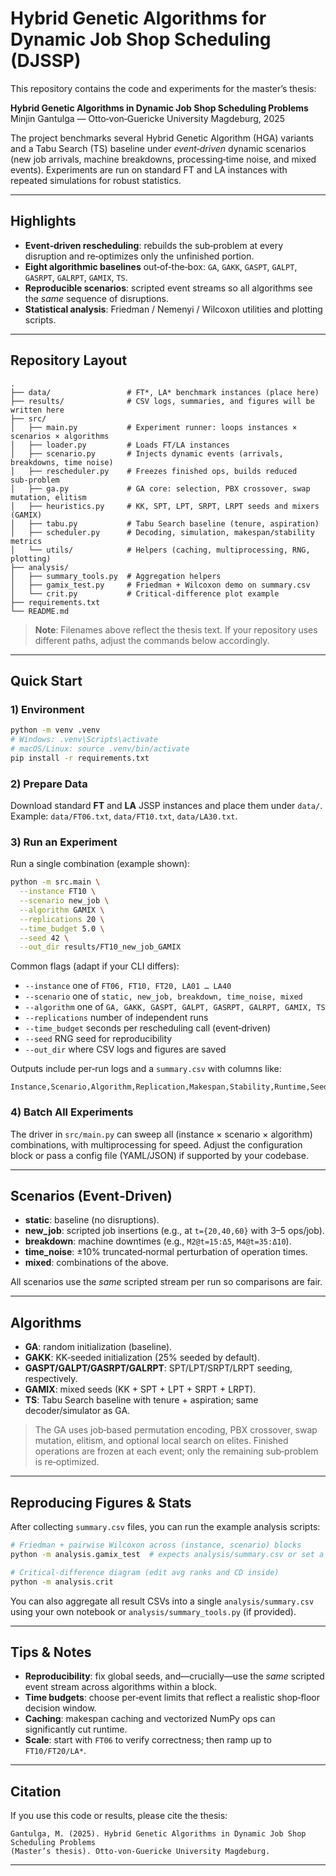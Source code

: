 # Hybrid Genetic Algorithms for Dynamic Job Shop Scheduling (DJSSP)

This repository contains the code and experiments for the master’s thesis:

**Hybrid Genetic Algorithms in Dynamic Job Shop Scheduling Problems**  
Minjin Gantulga — Otto‑von‑Guericke University Magdeburg, 2025

The project benchmarks several Hybrid Genetic Algorithm (HGA) variants and a Tabu Search (TS) baseline under *event‑driven* dynamic scenarios (new job arrivals, machine breakdowns, processing‑time noise, and mixed events). Experiments are run on standard FT and LA instances with repeated simulations for robust statistics.

---

## Highlights
- **Event‑driven rescheduling**: rebuilds the sub‑problem at every disruption and re‑optimizes only the unfinished portion.
- **Eight algorithmic baselines** out‑of‑the‑box: `GA`, `GAKK`, `GASPT`, `GALPT`, `GASRPT`, `GALRPT`, `GAMIX`, `TS`.
- **Reproducible scenarios**: scripted event streams so all algorithms see the *same* sequence of disruptions.
- **Statistical analysis**: Friedman / Nemenyi / Wilcoxon utilities and plotting scripts.

---

## Repository Layout
```
.
├── data/                 # FT*, LA* benchmark instances (place here)
├── results/              # CSV logs, summaries, and figures will be written here
├── src/
│   ├── main.py           # Experiment runner: loops instances × scenarios × algorithms
│   ├── loader.py         # Loads FT/LA instances
│   ├── scenario.py       # Injects dynamic events (arrivals, breakdowns, time noise)
│   ├── rescheduler.py    # Freezes finished ops, builds reduced sub‑problem
│   ├── ga.py             # GA core: selection, PBX crossover, swap mutation, elitism
│   ├── heuristics.py     # KK, SPT, LPT, SRPT, LRPT seeds and mixers (GAMIX)
│   ├── tabu.py           # Tabu Search baseline (tenure, aspiration)
│   ├── scheduler.py      # Decoding, simulation, makespan/stability metrics
│   └── utils/            # Helpers (caching, multiprocessing, RNG, plotting)
├── analysis/
│   ├── summary_tools.py  # Aggregation helpers
│   ├── gamix_test.py     # Friedman + Wilcoxon demo on summary.csv
│   └── crit.py           # Critical‑difference plot example
├── requirements.txt
└── README.md
```

> **Note**: Filenames above reflect the thesis text. If your repository uses different paths, adjust the commands below accordingly.

---

## Quick Start

### 1) Environment
```bash
python -m venv .venv
# Windows: .venv\Scripts\activate
# macOS/Linux: source .venv/bin/activate
pip install -r requirements.txt
```

### 2) Prepare Data
Download standard **FT** and **LA** JSSP instances and place them under `data/`.  
Example: `data/FT06.txt`, `data/FT10.txt`, `data/LA30.txt`.

### 3) Run an Experiment
Run a single combination (example shown):
```bash
python -m src.main \
  --instance FT10 \
  --scenario new_job \
  --algorithm GAMIX \
  --replications 20 \
  --time_budget 5.0 \
  --seed 42 \
  --out_dir results/FT10_new_job_GAMIX
```
Common flags (adapt if your CLI differs):
- `--instance` one of `FT06, FT10, FT20, LA01 … LA40`
- `--scenario` one of `static, new_job, breakdown, time_noise, mixed`
- `--algorithm` one of `GA, GAKK, GASPT, GALPT, GASRPT, GALRPT, GAMIX, TS`
- `--replications` number of independent runs
- `--time_budget` seconds per rescheduling call (event‑driven)
- `--seed` RNG seed for reproducibility
- `--out_dir` where CSV logs and figures are saved

Outputs include per‑run logs and a `summary.csv` with columns like:
```
Instance,Scenario,Algorithm,Replication,Makespan,Stability,Runtime,Seed
```

### 4) Batch All Experiments
The driver in `src/main.py` can sweep all (instance × scenario × algorithm) combinations, with multiprocessing for speed. Adjust the configuration block or pass a config file (YAML/JSON) if supported by your codebase.

---

## Scenarios (Event‑Driven)

- **static**: baseline (no disruptions).  
- **new_job**: scripted job insertions (e.g., at `t={20,40,60}` with 3–5 ops/job).  
- **breakdown**: machine downtimes (e.g., `M2@t=15:Δ5`, `M4@t=35:Δ10`).  
- **time_noise**: ±10% truncated‑normal perturbation of operation times.  
- **mixed**: combinations of the above.

All scenarios use the *same* scripted stream per run so comparisons are fair.

---

## Algorithms

- **GA**: random initialization (baseline).  
- **GAKK**: KK‑seeded initialization (25% seeded by default).  
- **GASPT/GALPT/GASRPT/GALRPT**: SPT/LPT/SRPT/LRPT seeding, respectively.  
- **GAMIX**: mixed seeds (KK + SPT + LPT + SRPT + LRPT).  
- **TS**: Tabu Search baseline with tenure + aspiration; same decoder/simulator as GA.

> The GA uses job‑based permutation encoding, PBX crossover, swap mutation, elitism, and optional local search on elites. Finished operations are frozen at each event; only the remaining sub‑problem is re‑optimized.

---

## Reproducing Figures & Stats

After collecting `summary.csv` files, you can run the example analysis scripts:
```bash
# Friedman + pairwise Wilcoxon across (instance, scenario) blocks
python -m analysis.gamix_test  # expects analysis/summary.csv or set a path inside

# Critical‑difference diagram (edit avg ranks and CD inside)
python -m analysis.crit
```

You can also aggregate all result CSVs into a single `analysis/summary.csv` using your own notebook or `analysis/summary_tools.py` (if provided).

---

## Tips & Notes
- **Reproducibility**: fix global seeds, and—crucially—use the *same* scripted event stream across algorithms within a block.
- **Time budgets**: choose per‑event limits that reflect a realistic shop‑floor decision window.
- **Caching**: makespan caching and vectorized NumPy ops can significantly cut runtime.
- **Scale**: start with `FT06` to verify correctness; then ramp up to `FT10/FT20/LA*`.

---

## Citation
If you use this code or results, please cite the thesis:
```
Gantulga, M. (2025). Hybrid Genetic Algorithms in Dynamic Job Shop Scheduling Problems
(Master’s thesis). Otto‑von‑Guericke University Magdeburg.
```

---

